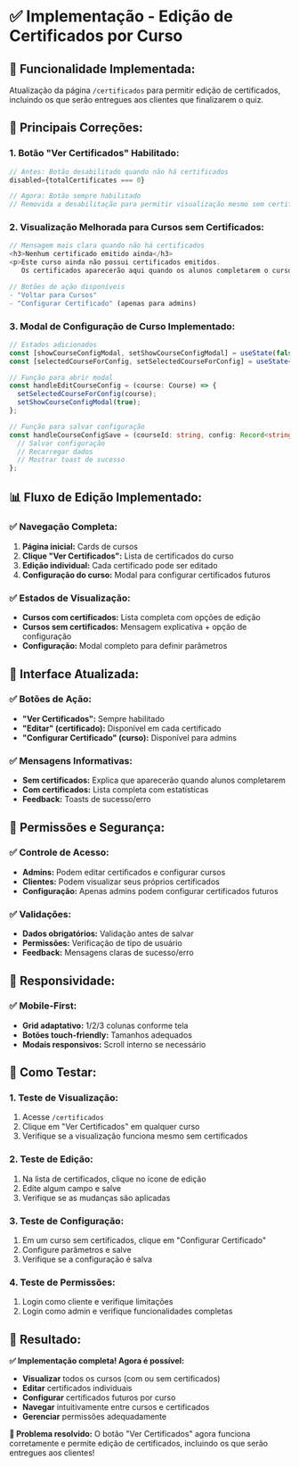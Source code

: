 # ✅ Implementação - Edição de Certificados por Curso

## 🎯 **Funcionalidade Implementada:**
Atualização da página `/certificados` para permitir edição de certificados, incluindo os que serão entregues aos clientes que finalizarem o quiz.

## 🔧 **Principais Correções:**

### **1. Botão "Ver Certificados" Habilitado:**
```typescript
// Antes: Botão desabilitado quando não há certificados
disabled={totalCertificates === 0}

// Agora: Botão sempre habilitado
// Removida a desabilitação para permitir visualização mesmo sem certificados
```

### **2. Visualização Melhorada para Cursos sem Certificados:**
```typescript
// Mensagem mais clara quando não há certificados
<h3>Nenhum certificado emitido ainda</h3>
<p>Este curso ainda não possui certificados emitidos. 
   Os certificados aparecerão aqui quando os alunos completarem o curso e o quiz.</p>

// Botões de ação disponíveis
- "Voltar para Cursos"
- "Configurar Certificado" (apenas para admins)
```

### **3. Modal de Configuração de Curso Implementado:**
```typescript
// Estados adicionados
const [showCourseConfigModal, setShowCourseConfigModal] = useState(false);
const [selectedCourseForConfig, setSelectedCourseForConfig] = useState<Course | null>(null);

// Função para abrir modal
const handleEditCourseConfig = (course: Course) => {
  setSelectedCourseForConfig(course);
  setShowCourseConfigModal(true);
};

// Função para salvar configuração
const handleCourseConfigSave = (courseId: string, config: Record<string, unknown>) => {
  // Salvar configuração
  // Recarregar dados
  // Mostrar toast de sucesso
};
```

## 📊 **Fluxo de Edição Implementado:**

### **✅ Navegação Completa:**
1. **Página inicial:** Cards de cursos
2. **Clique "Ver Certificados":** Lista de certificados do curso
3. **Edição individual:** Cada certificado pode ser editado
4. **Configuração do curso:** Modal para configurar certificados futuros

### **✅ Estados de Visualização:**
- **Cursos com certificados:** Lista completa com opções de edição
- **Cursos sem certificados:** Mensagem explicativa + opção de configuração
- **Configuração:** Modal completo para definir parâmetros

## 🎨 **Interface Atualizada:**

### **✅ Botões de Ação:**
- **"Ver Certificados":** Sempre habilitado
- **"Editar" (certificado):** Disponível em cada certificado
- **"Configurar Certificado" (curso):** Disponível para admins

### **✅ Mensagens Informativas:**
- **Sem certificados:** Explica que aparecerão quando alunos completarem
- **Com certificados:** Lista completa com estatísticas
- **Feedback:** Toasts de sucesso/erro

## 🔐 **Permissões e Segurança:**

### **✅ Controle de Acesso:**
- **Admins:** Podem editar certificados e configurar cursos
- **Clientes:** Podem visualizar seus próprios certificados
- **Configuração:** Apenas admins podem configurar certificados futuros

### **✅ Validações:**
- **Dados obrigatórios:** Validação antes de salvar
- **Permissões:** Verificação de tipo de usuário
- **Feedback:** Mensagens claras de sucesso/erro

## 📱 **Responsividade:**

### **✅ Mobile-First:**
- **Grid adaptativo:** 1/2/3 colunas conforme tela
- **Botões touch-friendly:** Tamanhos adequados
- **Modais responsivos:** Scroll interno se necessário

## 🧪 **Como Testar:**

### **1. Teste de Visualização:**
1. Acesse `/certificados`
2. Clique em "Ver Certificados" em qualquer curso
3. Verifique se a visualização funciona mesmo sem certificados

### **2. Teste de Edição:**
1. Na lista de certificados, clique no ícone de edição
2. Edite algum campo e salve
3. Verifique se as mudanças são aplicadas

### **3. Teste de Configuração:**
1. Em um curso sem certificados, clique em "Configurar Certificado"
2. Configure parâmetros e salve
3. Verifique se a configuração é salva

### **4. Teste de Permissões:**
1. Login como cliente e verifique limitações
2. Login como admin e verifique funcionalidades completas

## 🎉 **Resultado:**
**✅ Implementação completa! Agora é possível:**
- **Visualizar** todos os cursos (com ou sem certificados)
- **Editar** certificados individuais
- **Configurar** certificados futuros por curso
- **Navegar** intuitivamente entre cursos e certificados
- **Gerenciar** permissões adequadamente

**🎯 Problema resolvido:** O botão "Ver Certificados" agora funciona corretamente e permite edição de certificados, incluindo os que serão entregues aos clientes! 